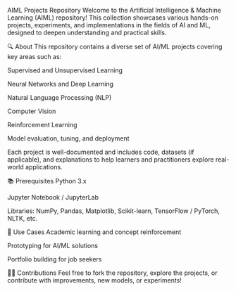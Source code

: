 AIML Projects Repository
Welcome to the Artificial Intelligence & Machine Learning (AIML) repository! This collection showcases various hands-on projects, experiments, and implementations in the fields of AI and ML, designed to deepen understanding and practical skills.

🔍 About
This repository contains a diverse set of AI/ML projects covering key areas such as:

Supervised and Unsupervised Learning

Neural Networks and Deep Learning

Natural Language Processing (NLP)

Computer Vision

Reinforcement Learning

Model evaluation, tuning, and deployment

Each project is well-documented and includes code, datasets (if applicable), and explanations to help learners and practitioners explore real-world applications.

📚 Prerequisites
Python 3.x

Jupyter Notebook / JupyterLab

Libraries: NumPy, Pandas, Matplotlib, Scikit-learn, TensorFlow / PyTorch, NLTK, etc.

🤖 Use Cases
Academic learning and concept reinforcement

Prototyping for AI/ML solutions

Portfolio building for job seekers

👨‍💻 Contributions
Feel free to fork the repository, explore the projects, or contribute with improvements, new models, or experiments!


